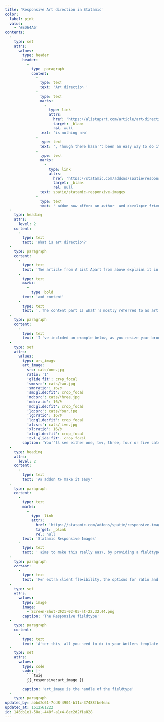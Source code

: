```yaml
---
title: 'Responsive Art direction in Statamic'
color:
  label: pink
  value:
    - '#ED64A6'
contents:
  -
    type: set
    attrs:
      values:
        type: header
        header:
          -
            type: paragraph
            content:
              -
                type: text
                text: 'Art direction '
              -
                type: text
                marks:
                  -
                    type: link
                    attrs:
                      href: 'https://alistapart.com/article/art-direction-and-design/'
                      target: _blank
                      rel: null
                text: 'is nothing new'
              -
                type: text
                text: ', though there hasn''t been an easy way to do it with most CMSs yet. Statamic, with the help of the '
              -
                type: text
                marks:
                  -
                    type: link
                    attrs:
                      href: 'https://statamic.com/addons/spatie/responsive-images'
                      target: _blank
                      rel: null
                text: spatie/statamic-responsive-images
              -
                type: text
                text: ' addon now offers an author- and developer-friendly way doing Art Direction with images.'
  -
    type: heading
    attrs:
      level: 2
    content:
      -
        type: text
        text: 'What is art direction?'
  -
    type: paragraph
    content:
      -
        type: text
        text: 'The article from A List Apart from above explains it in great detail, but the key takeaway is offering visitors of your website the best image for their device, in all aspects of size, quality '
      -
        type: text
        marks:
          -
            type: bold
        text: 'and content'
      -
        type: text
        text: '. The content part is what''s mostly referred to as art direction.'
  -
    type: paragraph
    content:
      -
        type: text
        text: 'I''ve included an example below, as you resize your browser, or if you''re visiting this post from a mobile device and later a desktop, you''ll see a different amount of cats not just images cropped in a different way.'
  -
    type: set
    attrs:
      values:
        type: art_image
        art_image:
          src: cats/one.jpg
          ratio: '1'
          'glide:fit': crop_focal
          'sm:src': cats/two.jpg
          'sm:ratio': 16/9
          'sm:glide:fit': crop_focal
          'md:src': cats/three.jpg
          'md:ratio': 16/9
          'md:glide:fit': crop_focal
          'lg:src': cats/four.jpg
          'lg:ratio': 16/9
          'lg:glide:fit': crop_focal
          'xl:src': cats/five.jpg
          'xl:ratio': 16/9
          'xl:glide:fit': crop_focal
          '2xl:glide:fit': crop_focal
        caption: 'You''ll see either one, two, three, four or five cats depending on your viewport size'
  -
    type: heading
    attrs:
      level: 2
    content:
      -
        type: text
        text: 'An addon to make it easy'
  -
    type: paragraph
    content:
      -
        type: text
        marks:
          -
            type: link
            attrs:
              href: 'https://statamic.com/addons/spatie/responsive-images'
              target: _blank
              rel: null
        text: 'Statamic Responsive Images'
      -
        type: text
        text: ' aims to make this really easy, by providing a fieldtype that allows you to set the images that need to be shown starting from certain breakpoints. The breakpoints are configurable in the config file.'
  -
    type: paragraph
    content:
      -
        type: text
        text: 'For extra client flexibility, the options for ratio and fit can be toggled on or off.'
  -
    type: set
    attrs:
      values:
        type: image
        image:
          - Screen-Shot-2021-02-05-at-22.32.04.png
        caption: 'The Responsive fieldtype'
  -
    type: paragraph
    content:
      -
        type: text
        text: 'After this, all you need to do in your Antlers template to make this work is this:'
  -
    type: set
    attrs:
      values:
        type: code
        code: |-
          ```twig
          {{ responsive:art_image }}
          ```
        caption: 'art_image is the handle of the fieldtype'
  -
    type: paragraph
updated_by: abbd2c61-7cd8-4904-b11c-37488fbe0eac
updated_at: 1612561222
id: 146cb1e1-58a1-448f-a1e4-8ec2d2f1a828
---
```

